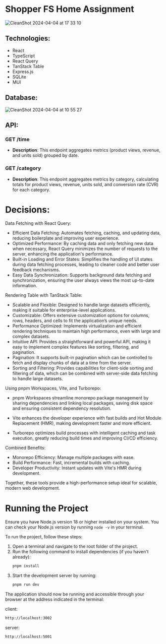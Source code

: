 # Shopper FS Home Assignment
![CleanShot 2024-04-04 at 17 33 10](https://github.com/Vl4d1s/shopper-fs-home-assignment/assets/42187212/e7ecc34b-c5c8-4a18-a98e-ab5c742a756b)

## Technologies:

- React
- TypeScript
- React Query
- TanStack Table 
- Express.js 
- SQLite 
- MUI

## Database:
![CleanShot 2024-04-04 at 10 55 27](https://github.com/Vl4d1s/shopper-fs-home-assignment/assets/42187212/0550df2c-985e-45e6-89d6-c2dd88b5ebd8)

## API:

### GET /time

- **Description**: This endpoint aggregates metrics (product views, revenue, and units sold) grouped by date.

### GET /category

- **Description**: This endpoint aggregates metrics by category, calculating totals for product views, revenue, units sold, and conversion rate (CVR) for each category.

# Decisions:

Data Fetching with React Query:
* Efficient Data Fetching: Automates fetching, caching, and updating data, reducing boilerplate and improving user experience.
* Optimized Performance: By caching data and only fetching new data when necessary, React Query minimizes the number of requests to the server, enhancing the application's performance.
* Built-in Loading and Error States: Simplifies the handling of UI states during data fetching processes, leading to cleaner code and better user feedback mechanisms.
* Easy Data Synchronization: Supports background data fetching and synchronization, ensuring the user always views the most up-to-date information.

Rendering Table with TanStack Table:
* Scalable and Flexible: Designed to handle large datasets efficiently, making it suitable for enterprise-level applications.
* Customizable: Offers extensive customization options for columns, rows, headers, and cells to fit the application’s unique needs.
* Performance Optimized: Implements virtualization and efficient rendering techniques to maintain high performance, even with large and complex datasets.
* Intuitive API: Provides a straightforward and powerful API, making it easy to implement complex features like sorting, filtering, and pagination.
* Pagination: It supports built-in pagination which can be controlled to fetch and display chunks of data at a time from the server.
* Sorting and Filtering: Provides capabilities for client-side sorting and filtering of data, which can be combined with server-side data fetching to handle large datasets.

Using pnpm Workspaces, Vite, and Turborepo:
* pnpm Workspaces streamline monorepo package management by sharing dependencies and linking local packages, saving disk space and ensuring consistent dependency resolution.

* Vite enhances the developer experience with fast builds and Hot Module Replacement (HMR), making development faster and more efficient.

* Turborepo optimizes build processes with intelligent caching and task execution, greatly reducing build times and improving CI/CD efficiency.

Combined Benefits:
* Monorepo Efficiency: Manage multiple packages with ease.
* Build Performance: Fast, incremental builds with caching.
* Developer Productivity: Instant updates with Vite's HMR during development.

Together, these tools provide a high-performance setup ideal for scalable, modern web development.

# Running the Project

Ensure you have Node.js version 18 or higher installed on your system. You can check your Node.js version by running `node -v` in your terminal.

To run the project, follow these steps:

1. Open a terminal and navigate to the root folder of the project.
2. Run the following command to install dependencies (if you haven't already):
   ```sh
   pnpm install

3. Start the development server by running:
   ```sh
   pnpm run dev

The application should now be running and accessible through your browser at the address indicated in the terminal:

client:
```sh
http://localhost:3002
```
server:
```sh
http://localhost:5001
